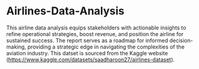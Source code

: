 # Airlines-Data-Analysis

This airline data analysis equips stakeholders with actionable insights to refine operational strategies, boost revenue, and position the airline for sustained success. The report serves as a roadmap for informed decision-making, providing a strategic edge in navigating the complexities of the aviation industry. This datset is sourced from the Kaggle website (https://www.kaggle.com/datasets/saadharoon27/airlines-dataset).

